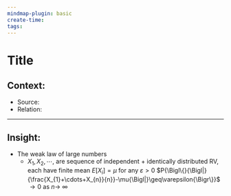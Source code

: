 ```yaml
---
mindmap-plugin: basic
create-time: 
tags:
---
```

# Title
## Context:
- Source: 
- Relation: 
---
## Insight:
- The weak law of large numbers
	- $X_1, X_2, \cdots,$ are sequence of independent + identically distributed RV, each have finite mean $E[X_i] = \mu$ 
	  for any $\varepsilon > 0$ 
	  $P{\Bigl\{}{\Bigl|}{\frac{X_{1}+\cdots+X_{n}}{n}}-\mu{\Bigl|}\geq\varepsilon{\Bigr\}}$  $\to 0$ 
	  as $n \to$ $\infty$